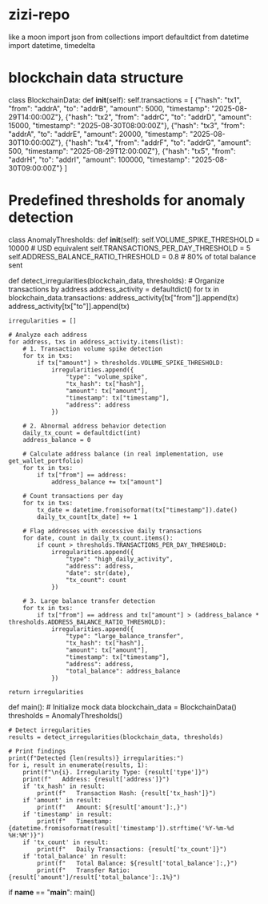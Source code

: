 # zizi-repo
like a moon
import json
from collections import defaultdict
from datetime import datetime, timedelta

#  blockchain data structure
class BlockchainData:
   def  __init__(self):
        self.transactions = [
            {"hash": "tx1", "from": "addrA", "to": "addrB", "amount": 5000, "timestamp": "2025-08-29T14:00:00Z"},
            {"hash": "tx2", "from": "addrC", "to": "addrD", "amount": 15000, "timestamp": "2025-08-30T08:00:00Z"},
            {"hash": "tx3", "from": "addrA", "to": "addrE", "amount": 20000, "timestamp": "2025-08-30T10:00:00Z"},
            {"hash": "tx4", "from": "addrF", "to": "addrG", "amount": 500, "timestamp": "2025-08-29T12:00:00Z"},
            {"hash": "tx5", "from": "addrH", "to": "addrI", "amount": 100000, "timestamp": "2025-08-30T09:00:00Z"}
        ]

# Predefined thresholds for anomaly detection
class AnomalyThresholds:
    def __init__(self):
        self.VOLUME_SPIKE_THRESHOLD = 10000  # USD equivalent
        self.TRANSACTIONS_PER_DAY_THRESHOLD = 5
        self.ADDRESS_BALANCE_RATIO_THRESHOLD = 0.8  # 80% of total balance sent

def detect_irregularities(blockchain_data, thresholds):
    # Organize transactions by address
    address_activity = defaultdict()
    for tx in blockchain_data.transactions:
        address_activity[tx["from"]].append(tx)
        address_activity[tx["to"]].append(tx)
    
    irregularities = []
    
    # Analyze each address
    for address, txs in address_activity.items(list):
        # 1. Transaction volume spike detection
        for tx in txs:
            if tx["amount"] > thresholds.VOLUME_SPIKE_THRESHOLD:
                irregularities.append({
                    "type": "volume_spike",
                    "tx_hash": tx["hash"],
                    "amount": tx["amount"],
                    "timestamp": tx["timestamp"],
                    "address": address
                })
        
        # 2. Abnormal address behavior detection
        daily_tx_count = defaultdict(int)
        address_balance = 0
        
        # Calculate address balance (in real implementation, use get_wallet_portfolio)
        for tx in txs:
            if tx["from"] == address:
                address_balance += tx["amount"]
        
        # Count transactions per day
        for tx in txs:
            tx_date = datetime.fromisoformat(tx["timestamp"]).date()
            daily_tx_count[tx_date] += 1
        
        # Flag addresses with excessive daily transactions
        for date, count in daily_tx_count.items():
            if count > thresholds.TRANSACTIONS_PER_DAY_THRESHOLD:
                irregularities.append({
                    "type": "high_daily_activity",
                    "address": address,
                    "date": str(date),
                    "tx_count": count
                })
        
        # 3. Large balance transfer detection
        for tx in txs:
            if tx["from"] == address and tx["amount"] > (address_balance * thresholds.ADDRESS_BALANCE_RATIO_THRESHOLD):
                irregularities.append({
                    "type": "large_balance_transfer",
                    "tx_hash": tx["hash"],
                    "amount": tx["amount"],
                    "timestamp": tx["timestamp"],
                    "address": address,
                    "total_balance": address_balance
                })
    
    return irregularities

def main():
    # Initialize mock data
    blockchain_data = BlockchainData()
    thresholds = AnomalyThresholds()
    
    # Detect irregularities
    results = detect_irregularities(blockchain_data, thresholds)
    
    # Print findings
    print(f"Detected {len(results)} irregularities:")
    for i, result in enumerate(results, 1):
        print(f"\n{i}. Irregularity Type: {result['type']}")
        print(f"   Address: {result['address']}")
        if 'tx_hash' in result:
            print(f"   Transaction Hash: {result['tx_hash']}")
        if 'amount' in result:
            print(f"   Amount: ${result['amount']:,}")
        if 'timestamp' in result:
            print(f"   Timestamp: {datetime.fromisoformat(result['timestamp']).strftime('%Y-%m-%d %H:%M')}")
        if 'tx_count' in result:
            print(f"   Daily Transactions: {result['tx_count']}")
        if 'total_balance' in result:
            print(f"   Total Balance: ${result['total_balance']:,}")
            print(f"   Transfer Ratio: {result['amount']/result['total_balance']:.1%}")

if __name__ == "__main__":
    main()


